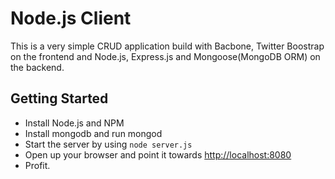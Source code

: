 Node.js Client
====================

This is a very simple CRUD application build with Bacbone, Twitter Boostrap on the frontend and Node.js, Express.js and Mongoose(MongoDB ORM) on the backend.

Getting Started
---------------------
+ Install Node.js and NPM
+ Install mongodb and run mongod
+ Start the server by using
`node server.js`
+ Open up your browser and point it towards [http://localhost:8080](http://localhost:8080)
+ Profit.
